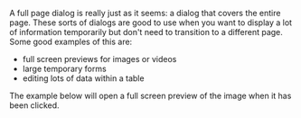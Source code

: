 A full page dialog is really just as it seems: a dialog that covers the entire
page. These sorts of dialogs are good to use when you want to display a lot of
information temporarily but don't need to transition to a different page. Some
good examples of this are:

- full screen previews for images or videos
- large temporary forms
- editing lots of data within a table

The example below will open a full screen preview of the image when it has been
clicked.
